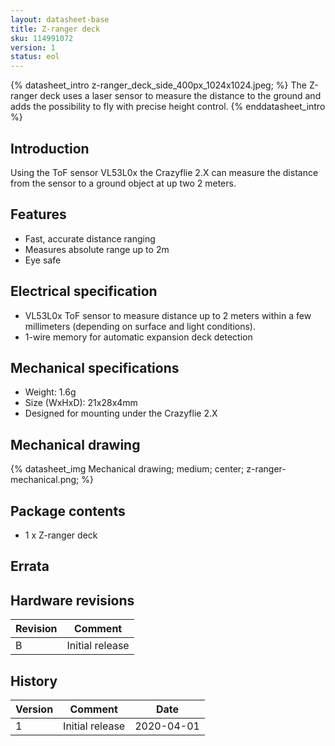 ```yaml
---
layout: datasheet-base
title: Z-ranger deck
sku: 114991072
version: 1
status: eol
---
```


{% datasheet_intro z-ranger_deck_side_400px_1024x1024.jpeg; %}
The Z-ranger deck uses a laser sensor to measure the distance to the ground and adds
the possibility to fly with precise height control.
{% enddatasheet_intro %}

## Introduction

Using the ToF sensor VL53L0x the Crazyflie 2.X can measure the distance from
the sensor to a ground object at up two 2 meters.

## Features

* Fast, accurate distance ranging
* Measures absolute range up to 2m
* Eye safe

## Electrical specification

* VL53L0x ToF sensor to measure distance up to 2 meters within a few millimeters (depending on surface and light conditions).
* 1-wire memory for automatic expansion deck detection

## Mechanical specifications

* Weight: 1.6g
* Size (WxHxD): 21x28x4mm
* Designed for mounting under the Crazyflie 2.X

## Mechanical drawing

{% datasheet_img Mechanical drawing; medium; center; z-ranger-mechanical.png; %}

## Package contents

* 1 x Z-ranger deck

## Errata

## Hardware revisions

| Revision | Comment |
| ------- | ------- |
| B | Initial release |

## History

| Version | Comment | Date |
| ------- | ------- | ---- |
| 1 | Initial release | 2020-04-01 |
